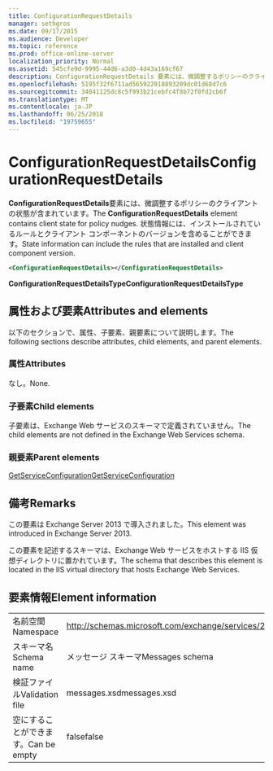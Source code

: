 ```yaml
---
title: ConfigurationRequestDetails
manager: sethgros
ms.date: 09/17/2015
ms.audience: Developer
ms.topic: reference
ms.prod: office-online-server
localization_priority: Normal
ms.assetid: 545cfe9d-9995-44d6-a3d0-4d43a169cf67
description: ConfigurationRequestDetails 要素には、微調整するポリシーのクライアントの状態が含まれています。 状態情報には、インストールされているルールとクライアント コンポーネントのバージョンを含めることができます。
ms.openlocfilehash: 5195f32f6711ad565922918893209dc01d68d7c6
ms.sourcegitcommit: 34041125dc8c5f993b21cebfc4f8b72f0fd2cb6f
ms.translationtype: MT
ms.contentlocale: ja-JP
ms.lasthandoff: 06/25/2018
ms.locfileid: "19759655"
---
```

# <a name="configurationrequestdetails"></a><span data-ttu-id="0bcdd-104">ConfigurationRequestDetails</span><span class="sxs-lookup"><span data-stu-id="0bcdd-104">ConfigurationRequestDetails</span></span>

<span data-ttu-id="0bcdd-105">**ConfigurationRequestDetails**要素には、微調整するポリシーのクライアントの状態が含まれています。</span><span class="sxs-lookup"><span data-stu-id="0bcdd-105">The **ConfigurationRequestDetails** element contains client state for policy nudges.</span></span> <span data-ttu-id="0bcdd-106">状態情報には、インストールされているルールとクライアント コンポーネントのバージョンを含めることができます。</span><span class="sxs-lookup"><span data-stu-id="0bcdd-106">State information can include the rules that are installed and client component version.</span></span> 
  
```XML
<ConfigurationRequestDetails></ConfigurationRequestDetails>
```

 <span data-ttu-id="0bcdd-107">**ConfigurationRequestDetailsType**</span><span class="sxs-lookup"><span data-stu-id="0bcdd-107">**ConfigurationRequestDetailsType**</span></span>
## <a name="attributes-and-elements"></a><span data-ttu-id="0bcdd-108">属性および要素</span><span class="sxs-lookup"><span data-stu-id="0bcdd-108">Attributes and elements</span></span>

<span data-ttu-id="0bcdd-109">以下のセクションで、属性、子要素、親要素について説明します。</span><span class="sxs-lookup"><span data-stu-id="0bcdd-109">The following sections describe attributes, child elements, and parent elements.</span></span>
  
### <a name="attributes"></a><span data-ttu-id="0bcdd-110">属性</span><span class="sxs-lookup"><span data-stu-id="0bcdd-110">Attributes</span></span>

<span data-ttu-id="0bcdd-111">なし。</span><span class="sxs-lookup"><span data-stu-id="0bcdd-111">None.</span></span>
  
### <a name="child-elements"></a><span data-ttu-id="0bcdd-112">子要素</span><span class="sxs-lookup"><span data-stu-id="0bcdd-112">Child elements</span></span>

<span data-ttu-id="0bcdd-113">子要素は、Exchange Web サービスのスキーマで定義されていません。</span><span class="sxs-lookup"><span data-stu-id="0bcdd-113">The child elements are not defined in the Exchange Web Services schema.</span></span>
  
### <a name="parent-elements"></a><span data-ttu-id="0bcdd-114">親要素</span><span class="sxs-lookup"><span data-stu-id="0bcdd-114">Parent elements</span></span>

[<span data-ttu-id="0bcdd-115">GetServiceConfiguration</span><span class="sxs-lookup"><span data-stu-id="0bcdd-115">GetServiceConfiguration</span></span>](getserviceconfiguration.md)
  
## <a name="remarks"></a><span data-ttu-id="0bcdd-116">備考</span><span class="sxs-lookup"><span data-stu-id="0bcdd-116">Remarks</span></span>

<span data-ttu-id="0bcdd-117">この要素は Exchange Server 2013 で導入されました。</span><span class="sxs-lookup"><span data-stu-id="0bcdd-117">This element was introduced in Exchange Server 2013.</span></span>
  
<span data-ttu-id="0bcdd-118">この要素を記述するスキーマは、Exchange Web サービスをホストする IIS 仮想ディレクトリに置かれています。</span><span class="sxs-lookup"><span data-stu-id="0bcdd-118">The schema that describes this element is located in the IIS virtual directory that hosts Exchange Web Services.</span></span>
  
## <a name="element-information"></a><span data-ttu-id="0bcdd-119">要素情報</span><span class="sxs-lookup"><span data-stu-id="0bcdd-119">Element information</span></span>

|||
|:-----|:-----|
|<span data-ttu-id="0bcdd-120">名前空間</span><span class="sxs-lookup"><span data-stu-id="0bcdd-120">Namespace</span></span>  <br/> |http://schemas.microsoft.com/exchange/services/2006/messages  <br/> |
|<span data-ttu-id="0bcdd-121">スキーマ名</span><span class="sxs-lookup"><span data-stu-id="0bcdd-121">Schema name</span></span>  <br/> |<span data-ttu-id="0bcdd-122">メッセージ スキーマ</span><span class="sxs-lookup"><span data-stu-id="0bcdd-122">Messages schema</span></span>  <br/> |
|<span data-ttu-id="0bcdd-123">検証ファイル</span><span class="sxs-lookup"><span data-stu-id="0bcdd-123">Validation file</span></span>  <br/> |<span data-ttu-id="0bcdd-124">messages.xsd</span><span class="sxs-lookup"><span data-stu-id="0bcdd-124">messages.xsd</span></span>  <br/> |
|<span data-ttu-id="0bcdd-125">空にすることができます。</span><span class="sxs-lookup"><span data-stu-id="0bcdd-125">Can be empty</span></span>  <br/> |<span data-ttu-id="0bcdd-126">false</span><span class="sxs-lookup"><span data-stu-id="0bcdd-126">false</span></span>  <br/> |
   

